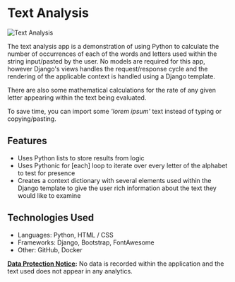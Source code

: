 # Text Analysis

![Text Analysis](https://wl-portfolio.s3.eu-west-2.amazonaws.com/post_images/matrix_numbers.jpg)

The text analysis app is a demonstration of using Python to calculate the number of occurrences of each of the words and letters used within the string input/pasted by the user. No models are required for this app, however Django's views handles the request/response cycle and the rendering of the applicable context is handled using a Django template.

There are also some mathematical calculations for the rate of any given letter appearing within the text being evaluated.

To save time, you can import some _'lorem ipsum'_ text instead of typing or copying/pasting.

## Features

- Uses Python lists to store results from logic
- Uses Pythonic for [each] loop to iterate over every letter of the alphabet to test for presence
- Creates a context dictionary with several elements used within the Django template to give the user rich information about the text they would like to examine

## Technologies Used

- Languages: Python, HTML / CSS
- Frameworks: Django, Bootstrap, FontAwesome
- Other: GitHub, Docker

**<u>Data Protection Notice</u>:** No data is recorded within the application and the text used does not appear in any analytics.
